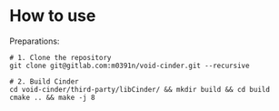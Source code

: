 # How to use

Preparations:

    # 1. Clone the repository
    git clone git@gitlab.com:m0391n/void-cinder.git --recursive
    
    # 2. Build Cinder
    cd void-cinder/third-party/libCinder/ && mkdir build && cd build
    cmake .. && make -j 8